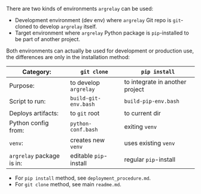 
There are two kinds of environments `argrelay` can be used:

*   Development environment (dev env) where `argrelay` Git repo is `git`-cloned to develop `argrelay` itself.
*   Target environment where `argrelay` Python package is `pip`-installed to be part of another project.

Both environments can actually be used for development or production use,
the differences are only in the installation method:

| Category:                 | `git clone`            | `pip install`                   |
|---------------------------|------------------------|---------------------------------|
| Purpose:                  | to develop `argrelay`  | to integrate in another project |
| Script to run:            | `build-git-env.bash`   | `build-pip-env.bash`            |
| Deploys artifacts:        | to `git` root          | to current dir                  |
| Python config from:       | `python-conf.bash`     | exiting `venv`                  |
| `venv`:                   | creates new `venv`     | uses existing `venv`            |
| `argrelay` package is in: | editable `pip`-install | regular `pip`-install           |

*   For `pip install` method, see `deployment_procedure.md`.
*   For `git clone` method, see main `readme.md`.

